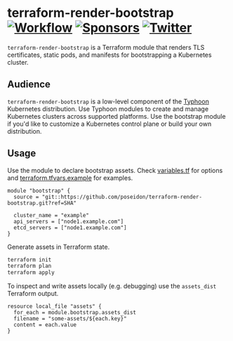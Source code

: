 # terraform-render-bootstrap [![Workflow](https://github.com/poseidon/terraform-render-bootstrap/actions/workflows/test.yaml/badge.svg)](https://github.com/poseidon/terraform-render-bootstrap/actions/workflows/test.yaml?query=branch%3Amain) [![Sponsors](https://img.shields.io/github/sponsors/poseidon?logo=github)](https://github.com/sponsors/poseidon) [![Twitter](https://img.shields.io/badge/follow-news-1da1f2?logo=twitter)](https://twitter.com/typhoon8s)

`terraform-render-bootstrap` is a Terraform module that renders TLS certificates, static pods, and manifests for bootstrapping a Kubernetes cluster.

## Audience

`terraform-render-bootstrap` is a low-level component of the [Typhoon](https://github.com/poseidon/typhoon) Kubernetes distribution. Use Typhoon modules to create and manage Kubernetes clusters across supported platforms. Use the bootstrap module if you'd like to customize a Kubernetes control plane or build your own distribution.

## Usage

Use the module to declare bootstrap assets. Check [variables.tf](variables.tf) for options and [terraform.tfvars.example](terraform.tfvars.example) for examples.

```hcl
module "bootstrap" {
  source = "git::https://github.com/poseidon/terraform-render-bootstrap.git?ref=SHA"

  cluster_name = "example"
  api_servers = ["node1.example.com"]
  etcd_servers = ["node1.example.com"]
}
```

Generate assets in Terraform state.

```sh
terraform init
terraform plan
terraform apply
```

To inspect and write assets locally (e.g. debugging) use the `assets_dist` Terraform output.

```
resource local_file "assets" {
  for_each = module.bootstrap.assets_dist
  filename = "some-assets/${each.key}"
  content = each.value
}
```
